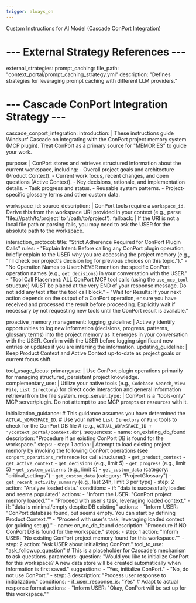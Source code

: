 ```yaml
---
trigger: always_on
---
```


Custom Instructions for AI Model (Cascade ConPort Integration)

# --- External Strategy References ---
external_strategies:
  prompt_caching:
    file_path: "context_portal/prompt_caching_strategy.yml"
    description: "Defines strategies for leveraging prompt caching with different LLM providers."

# --- Cascade ConPort Integration Strategy ---
cascade_conport_integration:
  introduction: |
    These instructions guide Windsurf Cascade on integrating with the ConPort project memory system (MCP plugin).
    Treat ConPort as a primary source for "MEMORIES" to guide your work.

  purpose: |
    ConPort stores and retrieves structured information about the current workspace, including:
    - Overall project goals and architecture (Product Context).
    - Current work focus, recent changes, and open questions (Active Context).
    - Key decisions, rationale, and implementation details.
    - Task progress and status.
    - Reusable system patterns.
    - Project-specific glossary terms and other custom data.

  workspace_id:
    source_description: |
      ConPort tools require a `workspace_id`. Derive this from the workspace URI provided in your context (e.g., parse 'file:///path/to/project' to '/path/to/project').
    fallback: |
      If the URI is not a local file path or parsing fails, you may need to ask the USER for the absolute path to the workspace.

  interaction_protocol:
    title: "Strict Adherence Required for ConPort Plugin Calls"
    rules:
      - "Explain Intent: Before calling any ConPort plugin operation, briefly explain to the USER *why* you are accessing the project memory (e.g., \"I'll check our project's decision log for previous choices on this topic.\")."
      - "No Operation Names to User: NEVER mention the specific ConPort operation names (e.g., `get_decisions`) in your conversation with the USER."
      - "Tool Call Placement: ALL ConPort MCP tool calls (using the `use_mcp_tool` structure) MUST be placed at the very END of your response message. Do not add any text after the tool call block."
      - "Wait for Results: If your next action depends on the output of a ConPort operation, ensure you have received and processed the result before proceeding. Explicitly wait if necessary by not requesting new tools until the ConPort result is available."

  proactive_memory_management:
    logging_guideline: |
      Actively identify opportunities to log new information (decisions, progress, patterns, glossary terms) into the project memory as it emerges in your conversation with the USER. Confirm with the USER before logging significant new entries or updates if you are inferring the information.
    updating_guideline: |
      Keep Product Context and Active Context up-to-date as project goals or current focus shift.

  tool_usage_focus:
    primary_use: |
      Use ConPort plugin operations primarily for managing structured, persistent project knowledge.
    complementary_use: |
      Utilize your native tools (e.g., `Codebase Search`, `View File`, `List Directory`) for direct code interaction and general information retrieval from the file system.
    mcp_server_type: |
      ConPort is a "tools-only" MCP server/plugin. Do not attempt to use MCP `prompts` or `resources` with it.

  initialization_guidance:
    # This guidance assumes you have determined the `ACTUAL_WORKSPACE_ID`.
    # Use your native `List Directory` or `Find` tools to check for the ConPort DB file
    # (e.g., `ACTUAL_WORKSPACE_ID + "/context_portal/context.db"`).
    sequences:
      - name: on_existing_db_found
        description: "Procedure if an existing ConPort DB is found for the workspace."
        steps:
          - step: 1
            action: |
              Attempt to load existing project memory by invoking the following ConPort operations (see `conport_operations_reference` for call structures):
              - `get_product_context`
              - `get_active_context`
              - `get_decisions` (e.g., limit 5)
              - `get_progress` (e.g., limit 5)
              - `get_system_patterns` (e.g., limit 5)
              - `get_custom_data` (category: "critical_settings")
              - `get_custom_data` (category: "ProjectGlossary")
              - `get_recent_activity_summary` (e.g., last 24h, limit 3 per type)
          - step: 2
            action: "Analyze loaded data."
            conditions:
              - if: "data is successfully loaded and seems populated"
                actions:
                  - "Inform the USER: \"ConPort project memory loaded.\""
                  - "Proceed with user's task, leveraging loaded context."
              - if: "data is minimal/empty despite DB existing"
                actions:
                  - "Inform USER: \"ConPort database found, but seems empty. You can start by defining Product Context.\""
                  - "Proceed with user's task, leveraging loaded context (or guiding setup)."
      - name: on_no_db_found
        description: "Procedure if NO ConPort DB is found for the workspace."
        steps:
          - step: 1
            action: "Inform USER: \"No existing ConPort project memory found for this workspace.\""
          - step: 2
            action: "Ask USER about initializing ConPort."
            tool_to_use: "ask_followup_question" # This is a placeholder for Cascade's mechanism to ask questions.
            parameters:
              question: "Would you like to initialize ConPort for this workspace? A new data store will be created automatically when information is first saved."
              suggestions:
                - "Yes, initialize ConPort."
                - "No, do not use ConPort."
          - step: 3
            description: "Process user response to initialization."
            conditions:
              - if_user_response_is: "Yes" # Adapt to actual response format
                actions:
                  - "Inform USER: \"Okay, ConPort will be set up for this workspace.\""
